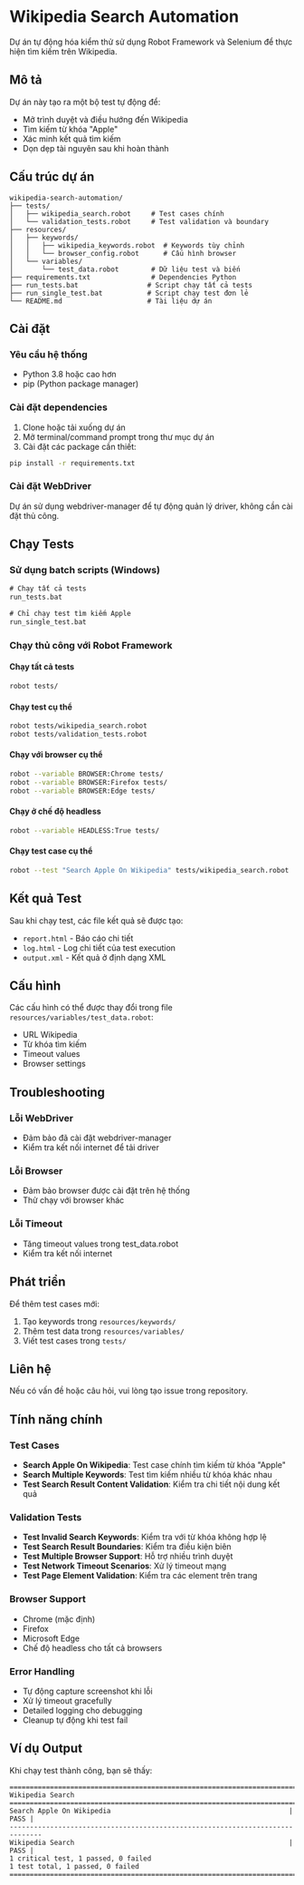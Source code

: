 # Wikipedia Search Automation

Dự án tự động hóa kiểm thử sử dụng Robot Framework và Selenium để thực hiện tìm kiếm trên Wikipedia.

## Mô tả

Dự án này tạo ra một bộ test tự động để:
- Mở trình duyệt và điều hướng đến Wikipedia
- Tìm kiếm từ khóa "Apple"
- Xác minh kết quả tìm kiếm
- Dọn dẹp tài nguyên sau khi hoàn thành

## Cấu trúc dự án

```
wikipedia-search-automation/
├── tests/
│   ├── wikipedia_search.robot     # Test cases chính
│   └── validation_tests.robot     # Test validation và boundary
├── resources/
│   ├── keywords/
│   │   ├── wikipedia_keywords.robot  # Keywords tùy chỉnh
│   │   └── browser_config.robot      # Cấu hình browser
│   └── variables/
│       └── test_data.robot        # Dữ liệu test và biến
├── requirements.txt               # Dependencies Python
├── run_tests.bat                 # Script chạy tất cả tests
├── run_single_test.bat           # Script chạy test đơn lẻ
└── README.md                     # Tài liệu dự án
```

## Cài đặt

### Yêu cầu hệ thống
- Python 3.8 hoặc cao hơn
- pip (Python package manager)

### Cài đặt dependencies

1. Clone hoặc tải xuống dự án
2. Mở terminal/command prompt trong thư mục dự án
3. Cài đặt các package cần thiết:

```bash
pip install -r requirements.txt
```

### Cài đặt WebDriver

Dự án sử dụng webdriver-manager để tự động quản lý driver, không cần cài đặt thủ công.

## Chạy Tests

### Sử dụng batch scripts (Windows)
```cmd
# Chạy tất cả tests
run_tests.bat

# Chỉ chạy test tìm kiếm Apple
run_single_test.bat
```

### Chạy thủ công với Robot Framework

#### Chạy tất cả tests
```bash
robot tests/
```

#### Chạy test cụ thể
```bash
robot tests/wikipedia_search.robot
robot tests/validation_tests.robot
```

#### Chạy với browser cụ thể
```bash
robot --variable BROWSER:Chrome tests/
robot --variable BROWSER:Firefox tests/
robot --variable BROWSER:Edge tests/
```

#### Chạy ở chế độ headless
```bash
robot --variable HEADLESS:True tests/
```

#### Chạy test case cụ thể
```bash
robot --test "Search Apple On Wikipedia" tests/wikipedia_search.robot
```

## Kết quả Test

Sau khi chạy test, các file kết quả sẽ được tạo:
- `report.html` - Báo cáo chi tiết
- `log.html` - Log chi tiết của test execution
- `output.xml` - Kết quả ở định dạng XML

## Cấu hình

Các cấu hình có thể được thay đổi trong file `resources/variables/test_data.robot`:
- URL Wikipedia
- Từ khóa tìm kiếm
- Timeout values
- Browser settings

## Troubleshooting

### Lỗi WebDriver
- Đảm bảo đã cài đặt webdriver-manager
- Kiểm tra kết nối internet để tải driver

### Lỗi Browser
- Đảm bảo browser được cài đặt trên hệ thống
- Thử chạy với browser khác

### Lỗi Timeout
- Tăng timeout values trong test_data.robot
- Kiểm tra kết nối internet

## Phát triển

Để thêm test cases mới:
1. Tạo keywords trong `resources/keywords/`
2. Thêm test data trong `resources/variables/`
3. Viết test cases trong `tests/`

## Liên hệ

Nếu có vấn đề hoặc câu hỏi, vui lòng tạo issue trong repository.

## Tính năng chính

### Test Cases
- **Search Apple On Wikipedia**: Test case chính tìm kiếm từ khóa "Apple"
- **Search Multiple Keywords**: Test tìm kiếm nhiều từ khóa khác nhau
- **Test Search Result Content Validation**: Kiểm tra chi tiết nội dung kết quả

### Validation Tests
- **Test Invalid Search Keywords**: Kiểm tra với từ khóa không hợp lệ
- **Test Search Result Boundaries**: Kiểm tra điều kiện biên
- **Test Multiple Browser Support**: Hỗ trợ nhiều trình duyệt
- **Test Network Timeout Scenarios**: Xử lý timeout mạng
- **Test Page Element Validation**: Kiểm tra các element trên trang

### Browser Support
- Chrome (mặc định)
- Firefox
- Microsoft Edge
- Chế độ headless cho tất cả browsers

### Error Handling
- Tự động capture screenshot khi lỗi
- Xử lý timeout gracefully
- Detailed logging cho debugging
- Cleanup tự động khi test fail

## Ví dụ Output

Khi chạy test thành công, bạn sẽ thấy:
```
==============================================================================
Wikipedia Search
==============================================================================
Search Apple On Wikipedia                                            | PASS |
------------------------------------------------------------------------------
Wikipedia Search                                                     | PASS |
1 critical test, 1 passed, 0 failed
1 test total, 1 passed, 0 failed
==============================================================================
```